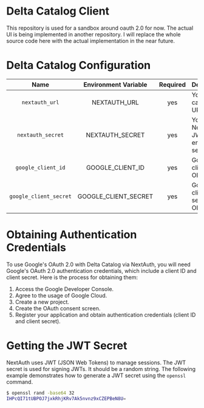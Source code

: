 Delta Catalog Client
==============================

This repository is used for a sandbox around oauth 2.0 for now. The actual UI is being implemented in another
repository. I will replace the whole source code here with the actual implementation in the near future.

Delta Catalog Configuration
==============================

| Name                   | Environment Variable | Required | Description                                                                      |
|:----------------------:|:--------------------:|:--------:|----------------------------------------------------------------------------------|
| `nextauth_url`         | NEXTAUTH_URL         | yes      | Your canonical URL                                                               |
| `nextauth_secret`      | NEXTAUTH_SECRET      | yes      | Your NextAuth JWT encryption secret                                              |
| `google_client_id`     | GOOGLE_CLIENT_ID     | yes      | Google API client ID for OIDC                                                    |
| `google_client_secret` | GOOGLE_CLIENT_SECRET | yes      | Google API client secret for OIDC                                                |

Obtaining Authentication Credentials
==============================

To use Google's OAuth 2.0 with Delta Catalog via NextAuth, you will need Google's OAuth 2.0 authentication credentials, which include a client ID and client secret. Here is the process for obtaining them:

1. Access the Google Developer Console.
2. Agree to the usage of Google Cloud.
3. Create a new project.
4. Create the OAuth consent screen.
5. Register your application and obtain authentication credentials (client ID and client secret).

Getting the JWT Secret
==============================

NextAuth uses JWT (JSON Web Tokens) to manage sessions. The JWT secret is used for signing JWTs. It should be a random string.
The following example demonstrates how to generate a JWT secret using the `openssl` command.

```bash
$ openssl rand -base64 32
IHPcQI71tUBPOJ7jxkRhjKRv7Ak5nvnz9xCZEPBeN8U=
```
